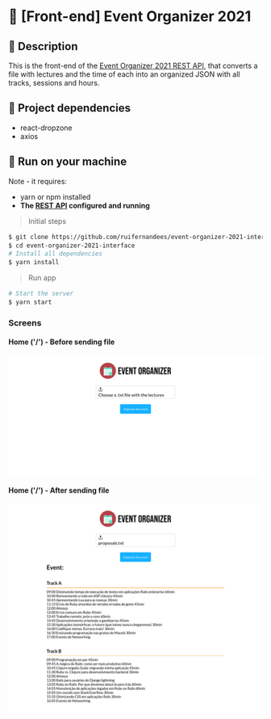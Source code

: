 # 📅 [Front-end] Event Organizer 2021

## 📝 Description
This is the front-end of the [Event Organizer 2021 REST API](https://github.com/ruifernandees/event-organizer-2021), that converts a file with lectures and the time of each into an organized JSON with all tracks, sessions and hours.

## 🔗 Project dependencies
- react-dropzone
- axios

## 🚀 Run on your machine

Note - it requires:
- yarn or npm installed 
- **The [REST API](https://github.com/ruifernandees/event-organizer-2021) configured and running**

> Initial steps
```bash
$ git clone https://github.com/ruifernandees/event-organizer-2021-interface.git
$ cd event-organizer-2021-interface
# Install all dependencies
$ yarn install
```

> Run app
```bash
# Start the server
$ yarn start 
```

### Screens
#### Home ('/') - Before sending file
<img src="public/prints/home-before.png">

#### Home ('/') - After sending file
<img src="public/prints/home.png">
